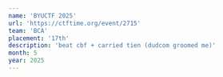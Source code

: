 ```yaml
---
name: 'BYUCTF 2025'
url: 'https://ctftime.org/event/2715'
team: 'BCA'
placement: '17th'
description: 'beat cbf + carried tien (dudcom groomed me)'
month: 5
year: 2025
---
```

